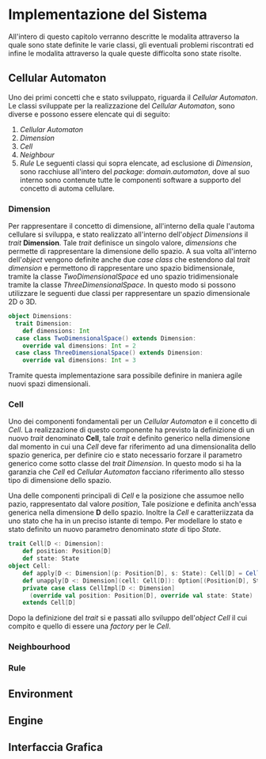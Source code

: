 # Implementazione del Sistema
All'intero di questo capitolo verranno descritte le modalita attraverso la quale sono state definite le varie classi, gli eventuali problemi riscontrati ed infine le modalita attraverso la quale queste difficolta sono state risolte.

## Cellular Automaton
Uno dei primi concetti che e stato sviluppato, riguarda il _Cellular Automaton_. Le classi sviluppate per la realizzazione del _Cellular Automaton_, sono diverse e possono essere elencate qui di seguito:
1. _Cellular Automaton_
2. _Dimension_
3. _Cell_
5. _Neighbour_
6. _Rule_
Le seguenti classi qui sopra elencate, ad esclusione di _Dimension_, sono racchiuse all'intero del _package_: _domain.automaton_, dove al suo interno sono contenute tutte le componenti software a supporto del concetto di automa cellulare.
### Dimension
Per rappresentare il concetto di dimensione, all'interno della quale l'automa cellulare si sviluppa, e stato realizzato all'interno dell'_object_ _Dimensions_ il _trait_ **Dimension**. Tale _trait_ definisce un singolo valore, _dimensions_ che permette di rappresentare la dimensione dello spazio. A sua volta all'interno dell'_object_ vengono definite anche due _case class_ che estendono dal _trait dimension_ e permettono di rappresentare uno spazio bidimensionale, tramite la classe _TwoDimensionalSpace_  ed uno spazio tridimensionale tramite la classe _ThreeDimensionalSpace_. In questo modo si possono utilizzare le seguenti due classi per rappresentare un spazio dimensionale 2D o 3D.

```scala
object Dimensions:
  trait Dimension:
    def dimensions: Int
  case class TwoDimensionalSpace() extends Dimension:
    override val dimensions: Int = 2
  case class ThreeDimensionalSpace() extends Dimension:
    override val dimensions: Int = 3
```
Tramite questa implementazione sara possibile definire in maniera agile nuovi spazi dimensionali.
### Cell
Uno dei componenti fondamentali per un _Cellular Automaton_ e il concetto di _Cell_. La realizzazione di questo componente ha previsto la definizione di un nuovo _trait_ denominato **Cell**, tale _trait_ e definito generico nella dimensione dal momento in cui una _Cell_ deve far riferimento ad una dimensionalita dello spazio generica, per definire cio e stato necessario forzare il parametro generico come sotto classe del _trait Dimension_. In questo modo si ha la garanzia che _Cell_ ed _Cellular Automaton_ facciano riferimento allo stesso tipo di dimensione dello spazio.

Una delle componenti principali di _Cell_ e la posizione che assumoe nello pazio, rappresentato dal valore _position_, Tale posizione e definita anch'essa generica nella dimensione **D** dello spazio. Inoltre la _Cell_ e caratteriizzata da uno stato che ha in un preciso istante di tempo. Per modellare lo stato e stato definito un nuovo parametro denominato _state_ di tipo _State_.

```scala
trait Cell[D <: Dimension]:
    def position: Position[D]
    def state: State
object Cell:
    def apply[D <: Dimension](p: Position[D], s: State): Cell[D] = CellImpl(p, s)
    def unapply[D <: Dimension](cell: Cell[D]): Option[(Position[D], State)] = Some((cell.position, cell.state))
    private case class CellImpl[D <: Dimension]
      (override val position: Position[D], override val state: State)
    extends Cell[D]
```
Dopo la definizione del _trait_ si e passati allo sviluppo dell'_object Cell_ il cui compito e quello di essere una _factory_ per le _Cell_.
### Neighbourhood
### Rule

## Environment

## Engine

## Interfaccia Grafica
